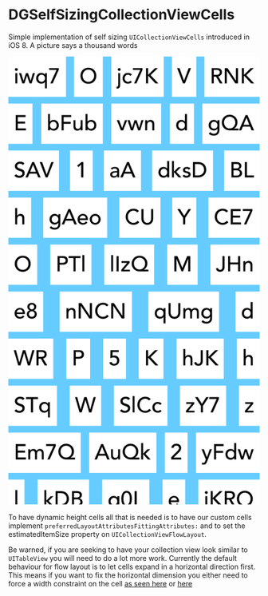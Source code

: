 DGSelfSizingCollectionViewCells
===============================

Simple implementation of self sizing `UICollectionViewCells` introduced in iOS 8. A picture says a thousand words

![screenshot](screenshot.png "Vibrant Seperators")

To have dynamic height cells all that is needed is to have our custom cells implement `preferredLayoutAttributesFittingAttributes:` and to set the estimatedItemSize property on `UICollectionViewFlowLayout`.

Be warned, if you are seeking to have your collection view look similar to `UITableView` you will need to do a lot more work. 
Currently the default behaviour for flow layout is to let cells expand in a horizontal direction first. 
This means if you want to fix the horizontal dimension you either need to force a width constraint on the cell [as seen here](http://stackoverflow.com/questions/28670951/uicollectionviewcell-systemlayoutsizefittingsize-returns-incorrect-width) or [here](http://stackoverflow.com/questions/26143591/specifying-one-dimension-of-cells-in-uicollectionview-using-auto-layout)